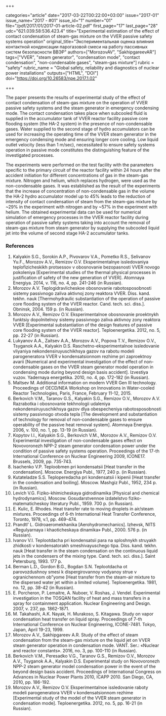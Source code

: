 +++

categories="article"
date="2017-03-22T00:22:00+03:00"
issue="2017-01"
issue_name="2017 - #01"
issue_id="1"
number="01"
file="/pdf/2017/01/2017-01-article-02.pdf"
first_page="17"
last_page="28"
udc="621.039.58:536.423.4"
title="Experimental estimation of the effect of contact condensation of steam-gas mixture on the VVER passive safety systems operation"
original_title="Экспериментальная оценка влияния контактной конденсации парогазовой смеси на работу пассивных систем безопасности ВВЭР"
authors=["MorozovAV", "SakhipgareevAR"]
tags=["VVER", "steam generator", "condensation mode", "contact condensation", "non-condensable gases", "steam-gas mixture"]
rubric = "safety"
rubric_name = "Global safety, reliability and diagnostics of nuclear power installations"
outputs=["HTML", "DOI"]
doi="https://doi.org/10.26583/npe.2017.1.02"

+++

The paper presents the results of experimental study of the effect of contact condensation of steam-gas mixture on the operation of VVER passive safety systems and the steam generator in emergency condensing mode. The contact condensation takes place when subcooled fluid is supplied in the accumulator tank of VVER reactor facility passive core flooding system (the HA-2 system) in the presence of non-condensable gases. Water supplied to the second stage of hydro accumulators can be used for increasing the operating time of the VVER steam generator in the emergency condensing mode and ensuring longer core cooling. Low liquid outlet velocity (less than 1 m/sec), necessitated to ensure safety systems operation in passive mode constitutes the distinguishing feature of the investigated processes.

The experiments were performed on the test facility with the parameters specific to the primary circuit of the reactor facility within 24 hours after the accident initiation for different concentrations of gas in the steam-gas mixture. Nitrogen and helium, which replaces hydrogen, were used as the non-condensable gases. It was established as the result of the experiments that the increase of concentration of non-condensable gas in the volume the HA-2 hydro accumulator model up to 45% leads to the reduction of intensity of contact condensation of steam from the steam-gas mixture by ~29% in the experiment with nitrogen and by ~57% in the experiment with helium. The obtained experimental data can be used for numerical simulation of emergency processes in the VVER reactor facility during operation of passive safety systems taking into account the removal of steam-gas mixture from steam generator by supplying the subcooled liquid jet into the volume of second stage HA-2 accumulator tanks.

### References

1. Kalyakin S.G., Sorokin A.P., Pivovarov V.A., Pometko R.S., Selivanov Yu.F., Morozov A.V., Remizov O.V. Eksperimentalnye issledovaniya teplofizicheskikh protsessov v obosnovanie bezopasnosti VVER novogo pokoleniya [Experimental studies of the thermal physical processes in justification of safety of the new generation of VVER]. Atomnaya Energiya. 2014, v. 116, no. 4, pp. 241-246 (in Russian).
2. Morozov A.V. Teplogidravlicheskoe obosnovanie rabotosposobnosti sistemy passivnogo zaliva aktivnoj zony reaktora VVER. Diss. kand. tekhn. nauk [Thermohydraulic substantiation of the operation of passive core flooding system of the VVER reactor. Cand. tech. sci. diss.]. Obninsk, 2004. 159 p. (in Russian).
3. Morozov A.V., Remizov O.V. Eksperimentalnoe obosnovanie proektnykh funktsiy dopolnitelnoy sistemy passivnogo zaliva aktivnoy zony reaktora VVER [Experimental substantiation of the design features of passive core flooding system of the VVER reactor]. Teploenergetika. 2012, no. 5, pp. 22-27 (in Russian).
4. Lukyanov A.A., Zaitsev A.A., Morozov A.V., Popova T.V., Remizov O.V., Tsyganok A.A., Kalyakin D.S. Raschetno-eksperimentalnoe issledovanie vliyaniya nekondensiruyuschikhsya gazov na rabotu modeli parogeneratora VVER v kondensatsionnom rezhime pri zaproektnoy avarii [Numerical and experimental investigation of the effect of non-condensable gases on the VVER steam generator model operation in condensing mode during beyond design basis accident]. Izvestiya vuzov. Yadernaya energetika. 2010, no. 4, pp. 172-182 (in Russian).
5. Maltsev M. Additional information on modern VVER Gen III technology. Proceedings of OECD/NEA Workshop on Innovations in Water-cooled Reactor Technologies, Paris, France, February 11-12, 2015.
6. Berkovich V.M., Taranov G.S., Kalyakin S.G., Remizov O.V., Morozov A.V. Razrabotka i obosnovanie tekhnologii udaleniya nekondensiruyuschikhsya gazov dlya obespecheniya rabotosposobnosti sistemy passivnogo otvoda tepla [The development and substantiation of technology for removal of non-condensable gases to ensure operability of the passive heat removal system]. Atomnaya Energiya. 2006, v. 100, no. 1, pp. 13-19 (in Russian).
7. Kopytov I.I., Kalyakin S.G., Berkovich V.M., Morozov A.V., Remizov O.V. Experimental investigation of non-condensable gases effect on Novovoronezh NPP-2 steam generator condensation power under the condition of passive safety systems operation. Proceedings of the 17-th International Conference on Nuclear Engineering 2009, ICONE17. Brussels, 2009, pp. 735-743.
8. Isachenko V.P. Teploobmen pri kondensatsii [Heat transfer in the condensation]. Moscow. Energiya Publ., 1977, 240 p. (in Russian).
9. Kutateladze S.S. Teploperedacha pri kondensatsii i kipenii [Heat transfer in the condensation and boiling]. Moscow. Mashgiz Publ., 1952, 234 p. (in Russian).
10. Levich V.G. Fiziko-khimicheskaya gidrodinamika [Physical and chemical hydrodynamics]. Moscow. Gosudarstvennoe izdatelstvo fiziko-matematicheskoy literatury Publ., 1959. 700 p. (in Russian).
11. E. Kulic, E. Rhodes. Heat transfer rate to moving droplets in air/steam mixtures. Proceedings of 6-th International Heat Transfer Conference, Toronto, 1978, v.1, pp. 469-474.
12. Prandtl’ L. Gidroaeromekhanika [Aerohydromechanics]. Izhevsk, NIТS «Regulyarnaya i khaoticheskaya dinamika» Publ., 2000. 576 p. (in Russian).
13. Ivanov V.I. Teplootdacha pri kondensatsii para na sploshnykh struyakh zhidkosti v kondensatorakh smeshivayuschego tipa. Diss. kand. tekhn. nauk [Heat transfer in the steam condensation on the continuous liquid jets in the condensers of the mixing type. Cand. tech. sci. diss.]. Saint Petersburg, 1993. 177 p.
14. Berman L.D., Gordon B.G., Bogdan S.N. Teplootdacha ot parovozdushnoy smesi k dispergirovannoy vodyanoy strue v ogranichennom ob”yome [Heat transfer from the steam-air mixture to the dispersed water jet within a limited volume]. Teploenergetika. 1981, no. 12, pp. 38-42 (in Russian).
15. E. Porcheron, P. Lemaitre, A. Nuboer, V. Roshas, J. Vendel. Experimental investigation in the TOSQAN facility of heat and mass transfers in a spray for containment application. Nuclear Engineering and Design. 2007, v. 237, pp. 1862-1871.
16. M. Takahashi, A.K. Nayak, H. Murakoso, S. Kitagawa. Study on vapor condensation heat transfer on liquid spray. Proceedings of 7-th International Conference on Nuclear Engineering, ICONE-7481. Tokyo, Japan, April 19-23, 1999.
17. Morozov A.V., Sakhipgareev A.R. Study of the effect of steam condensation from the steam-gas mixture on the liquid jet on VVER steam generator operation in condensation mode. VANT. Ser.: «Nuclear and reactor constants». 2016, no. 3, pp. 100-110 (in Russian).
18. Berkovich V.M., Peresadko V.G., Taranov G.S., Remizov O.V., Morozov A.V., Tsyganok A.A., Kalyakin D.S. Experimental study on Novovoronezh NPP-2 steam generator model condensation power in the event of the beyond design basis accident. Proceedings of International Congress on Advances in Nuclear Power Plants 2010, ICAPP 2010. San Diego, CA, 2010, pp. 186-192.
19. Morozov A.V., Remizov O.V. Eksperimentalnoe issledovanie raboty modeli parogeneratora VVER v kondensatsionnom rezhime [Experimental study of the model of the VVER steam generator in condensation mode]. Teploenergetika. 2012, no. 5, pp. 16-21 (in Russian).